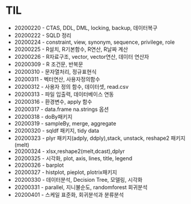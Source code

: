 # TIL
- 20200220 - CTAS, DDL, DML, locking, backup, 데이터복구
- 20200222 - SQLD 정리
- 20200224 - constraint, view, synonym, sequence, privilege, role
- 20200225 - R설치, R기본함수, R연산, R날짜 계산
- 20200226 - R자료구조, vector, vector연산, 데이터 연산자
- 20200309 - R 조건문, 반복문
- 20200310 - 문자열처리, 정규표현식
- 20200311 - 벡터연산, 사용자정의함수
- 20200312 - 사용자 정의 함수, 데이터셋, read.csv
- 20200313 - 파일 입출력, 데이터베이스 연동
- 20200316 - 환경변수, apply 함수
- 20200317 - data.frame na.strings 옵션
- 20200318 - doBy패키지 
- 20200319 - sampleBy, merge, aggregate
- 20200320 - sqldf 패키지, tidy data
- 20200323 - plyr 패키지(adply, ddply),stack, unstack, reshape2 패키지(melt)
- 20200324 - xlsx,reshape2(melt,dcast),dplyr
- 20200325 - 시각화, plot, axis, lines, title, legend
- 20200326 - barplot
- 20200327 - histplot, pieplot, plotrix패키지
- 20200330 - 데이터분석, Decision Tree, 모델링, 시각화
- 20200331 - parallel, 지니불순도, randomforest 회귀분석
- 20200401 - 스케일 표준화, 회귀분석과 분류분석